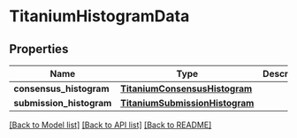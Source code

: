 # TitaniumHistogramData


## Properties
Name | Type | Description | Notes
------------ | ------------- | ------------- | -------------
**consensus_histogram** | [**TitaniumConsensusHistogram**](TitaniumConsensusHistogram.md) |  | [optional] 
**submission_histogram** | [**TitaniumSubmissionHistogram**](TitaniumSubmissionHistogram.md) |  | [optional] 

[[Back to Model list]](../README.md#documentation-for-models) [[Back to API list]](../README.md#documentation-for-api-endpoints) [[Back to README]](../README.md)


